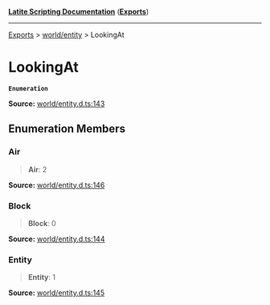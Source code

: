 [**Latite Scripting Documentation**](../../README.md) ([**Exports**](../../exports.md))

---

[Exports](../../exports.md) > [world/entity](../index.md) > LookingAt

# LookingAt

**`Enumeration`**

**Source:** [world/entity.d.ts:143](https://github.com/LatiteScripting/latitescripting.github.io/blob/feb6a18/definitions/world/entity.d.ts#L143)

## Enumeration Members

### Air

> **Air**: 2

**Source:** [world/entity.d.ts:146](https://github.com/LatiteScripting/latitescripting.github.io/blob/feb6a18/definitions/world/entity.d.ts#L146)

### Block

> **Block**: 0

**Source:** [world/entity.d.ts:144](https://github.com/LatiteScripting/latitescripting.github.io/blob/feb6a18/definitions/world/entity.d.ts#L144)

### Entity

> **Entity**: 1

**Source:** [world/entity.d.ts:145](https://github.com/LatiteScripting/latitescripting.github.io/blob/feb6a18/definitions/world/entity.d.ts#L145)
